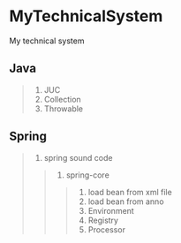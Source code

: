 # MyTechnicalSystem

My technical system

## Java
>1. JUC
>2. Collection
>3. Throwable

## Spring
>1. spring sound code
>>1. spring-core
>>>1. load bean from xml file
>>>2. load bean from anno
>>>3. Environment
>>>4. Registry
>>>5. Processor





